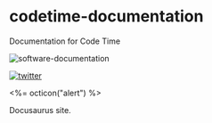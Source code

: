 # codetime-documentation

Documentation for Code Time

<img src="https://img.shields.io/badge/software-documentation-orange" alt="software-documentation" />

<a href="https://twitter.com/software_hq" rel="twitter">![twitter](https://img.shields.io/twitter/url.svg?style=social&url=http%3A%2F%2Fshields.io)</a>

<%= octicon("alert") %>

Docusaurus site.
